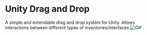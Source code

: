 # Unity Drag and Drop

A simple and extendable drag and drop system for Unity. Allows interactions between different types of inventories/interfaces
![GIF](https://i.imgur.com/T3DglWV.gif)

